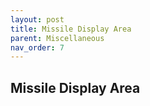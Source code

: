 ```yaml
---
layout: post
title: Missile Display Area
parent: Miscellaneous
nav_order: 7
---
```

**Missile Display Area**
---